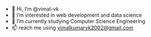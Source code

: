 - 👋 Hi, I’m @vimal-vk
- 👀 I’m interested in web development and data science
- 🌱 I’m currently studying Computer Science Engineering
- 📫 reach me using vimalkumarvk2002@gmail.com

